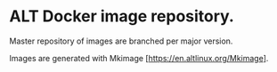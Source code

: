 # ALT Docker image repository.

Master repository of images are branched per major version.

Images are generated with Mkimage [https://en.altlinux.org/Mkimage].

